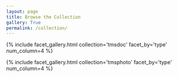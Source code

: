 ```yaml
---
layout: page
title: Browse the Collection
gallery: True
permalink: /collection/
---
```



{% include facet_gallery.html collection='tmsdoc' facet_by='type'  num_column=4 %}

{% include facet_gallery.html collection='tmsphoto' facet_by='type'  num_column=4 %}
